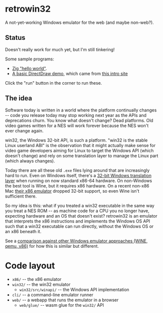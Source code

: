 # retrowin32

A not-yet-working Windows emulator for the web (and maybe non-web?).

## Status

Doesn't really work for much yet, but I'm still tinkering!

Some sample programs:

- [Zig "hello world"](https://evmar.github.io/retrowin32/?zig.exe).
- [A basic DirectDraw demo](https://evmar.github.io/retrowin32/?BasicDD.exe),
  which came from
  [this intro site](https://www.codeproject.com/Articles/2370/Introduction-to-DirectDraw-and-Surface-Blitting)

Click the "run" button in the corner to run these.

## The idea

Software today is written in a world where the platform continually changes --
code you release today may stop working next year as the APIs and deprecations
churn. You know what doesn't change? Dead platforms. Old video games written for
a NES will work forever because the NES won't ever change again.

win32, the Windows 32-bit API, is such a platform. "win32 is the stable Linux
userland ABI" is the observation that it might actually make sense for video
game developers aiming for Linux to target the Windows API (which doesn't
change) and rely on some translation layer to manage the Linux part (which
always changes).

Today there are all these old `.exe` files lying around that are increasingly
hard to run. Even on Windows itself, there's a
[32-bit Windows translation layer](https://en.wikipedia.org/wiki/WoW64) when
running on now standard x86-64 hardware. On non-Windows the best tool is Wine,
but it requires x86 hardware. On a recent non-x86 Mac
[their x86 emulator](https://en.wikipedia.org/wiki/Rosetta_(software)) dropped
32-bit support, so even Wine isn't sufficient there.

So my idea is this: what if you treated a win32 executable in the same way you
treat a NES ROM -- as machine code for a CPU you no longer have, expecting
hardware and an OS that doesn't exist? retrowin32 is an emulator that interprets
the x86 instructions and implements the Windows OS API such that a win32
executable can run directly, without the Windows OS or an x86 beneath it.

See a
[comparison against other Windows emulator approaches (WINE, qemu, v86)](doc/comparison.md)
for how this is similar but different.

# Code layout

- `x86/` -- the x86 emulator
- `win32/` -- the win32 emulator
  - `win32/src/winapi/` -- the Windows API implementation
- `cli/` -- a command-line emulator runner
- `web/` -- a webapp that runs the emulator in a browser
  - `web/glue/` -- wasm glue for the `win32/` API
